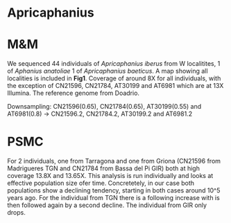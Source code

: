 # Apricaphanius
# M&M
We sequenced 44 individuals of _Apricaphanius iberus_ from W localitites, 1 of _Aphanius anatoliae_ 1 of _Apricaphanius baeticus_. A map showing all localities is included in **Fig1**. 
Coverage of around 8X for all individuals, with the exception of CN21596, CN21784, AT30199 and AT6981 which are at 13X Illumina. The reference genome from Doadrio. 

Downsampling: CN21596(0.65), CN21784(0.65), AT30199(0.55) and AT6981(0.8) -> CN21596.2, CN21784.2, AT30199.2 and AT6981.2


# PSMC
For 2 individuals, one from Tarragona and one from Griona (CN21596 from Madrigueres TGN and CN21784 from Bassa del Pi GIR) both at high coverage 13.8X and 13.65X. 
This analysis is run individually and looks at effective population size ofer time. Concretetely, in our case both populations show a declining tendency, starting in both cases around 10^5 years ago. For the individual from TGN there is a following increase with is then followed again by a second decline. The individual from GIR only drops. 
